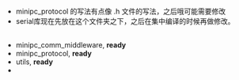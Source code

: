 # 
- minipc_protocol 的写法有点像 .h 文件的写法，之后哦可能需要修改
- serial库现在先放在这个文件夹之下，之后在集中编译的时候再做修改。
##
- minipc_comm_middleware, **ready**
- minipc_protocol, **ready**
- utils, **ready**
- 
